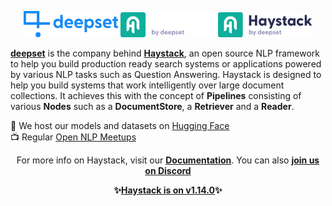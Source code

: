 <p align="center" float="left">
  <img alt="" src="https://raw.githubusercontent.com/deepset-ai/.github/main/deepset-logo-colored.png" width="30%"/>
  <img alt="" src="https://raw.githubusercontent.com/deepset-ai/.github/main/haystack-logo-colored-on-dark.png#gh-dark-mode-only" width="30%"/>
  <img alt="" src="https://raw.githubusercontent.com/deepset-ai/.github/main/haystack-logo-colored.png#gh-light-mode-only" width="30%"/>
</p>
<p><strong><a href="https://deepset.ai">deepset</a></strong> is the company behind <strong><a href="https://haystack.deepset.ai/">Haystack</a></strong>, an open source NLP framework to help you build production ready search systems or applications powered by various NLP tasks such as Question Answering. Haystack is designed to help you build systems that work intelligently over large document collections. It achieves this with the concept of <strong>Pipelines</strong> consisting of various <strong>Nodes</strong> such as a <strong>DocumentStore</strong>, a <strong>Retriever</strong> and a <strong>Reader</strong>.
</p>

🤗 We host our models and datasets on [Hugging Face](https://huggingface.co/deepset)  
📺 Regular [Open NLP Meetups](https://www.meetup.com/open-nlp-meetup/)

<p align="center">For more info on Haystack, visit our <strong><a href="https://haystack.deepset.ai">Documentation</a></strong>. You can also <strong><a class="h-7" href="https://haystack.deepset.ai/community/join">join us on Discord</a></strong></p>
<p align="center"><strong>✨<a href="https://pypi.org/project/farm-haystack/">Haystack is on v1.14.0</a>✨</strong></p>

